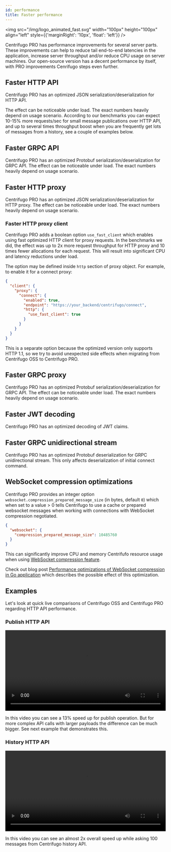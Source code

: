 ```yaml
---
id: performance
title: Faster performance
---
```


<img src="/img/logo_animated_fast.svg" width="100px" height="100px" align="left" style={{'marginRight': '10px', 'float': 'left'}} />

Centrifugo PRO has performance improvements for several server parts. These improvements can help to reduce tail end-to-end latencies in the application, increase server throughput and/or reduce CPU usage on server machines. Our open-source version has a decent performance by itself, with PRO improvements Cenrifugo steps even further.

## Faster HTTP API

Centrifugo PRO has an optimized JSON serialization/deserialization for HTTP API.

The effect can be noticeable under load. The exact numbers heavily depend on usage scenario. According to our benchmarks you can expect 10-15% more requests/sec for small message publications over HTTP API, and up to several times throughput boost when you are frequently get lots of messages from a history, see a couple of examples below.

## Faster GRPC API

Centrifugo PRO has an optimized Protobuf serialization/deserialization for GRPC API. The effect can be noticeable under load. The exact numbers heavily depend on usage scenario.

## Faster HTTP proxy

Centrifugo PRO has an optimized JSON serialization/deserialization for HTTP proxy. The effect can be noticeable under load. The exact numbers heavily depend on usage scenario.

### Faster HTTP proxy client

Centrifugo PRO adds a boolean option `use_fast_client` which enables using fast optimized HTTP client for proxy requests. In the benchmarks we did, the effect was up to 2x more request throughput for HTTP proxy and 10 times fewer allocations for each request. This will result into significant CPU and latency reductions under load.

The option may be defined inside `http` section of proxy object. For example, to enable it for a connect proxy:

```json title="config.json"
{
  "client": {
    "proxy": {
      "connect": {
        "enabled": true,
        "endpoint": "https://your_backend/centrifugo/connect",
        "http": {
          "use_fast_client": true
        }
      }
    }
  }
}
```

This is a separate option because the optimized version only supports HTTP 1.1, so we try to avoid unexpected side effects when migrating from Centrifugo OSS to Centrifugo PRO.

## Faster GRPC proxy

Centrifugo PRO has an optimized Protobuf serialization/deserialization for GRPC API. The effect can be noticeable under load. The exact numbers heavily depend on usage scenario.

## Faster JWT decoding

Centrifugo PRO has an optimized decoding of JWT claims.

## Faster GRPC unidirectional stream

Centrifugo PRO has an optimized Protobuf deserialization for GRPC unidirectional stream. This only affects deserialization of initial connect command.

## WebSocket compression optimizations

Centrifugo PRO provides an integer option `websocket.compression_prepared_message_size` (in bytes, default `0`) which when set to a value > 0 tells Centrifugo to use a cache or prepared websocket messages when working with connections with WebSocket compression negotiated.

```json title="config.json"
{
  "websocket": {
    "compression_prepared_message_size": 10485760
  }
}
```

This can significantly improve CPU and memory Centrifufo resource usage when using [WebSocket compression feature](../transports/websocket.md#websocketcompression).

Check out blog post [Performance optimizations of WebSocket compression in Go application](/blog/2024/08/19/optimizing-websocket-compression) which describes the possible effect of this optimization.

## Examples

Let's look at quick live comparisons of Centrifugo OSS and Centrifugo PRO regarding HTTP API performance.

### Publish HTTP API 

<video width="100%" controls>
  <source src="/img/pro_api_publish_perf.mp4" type="video/mp4" />
  Sorry, your browser doesn't support embedded video.
</video>

In this video you can see a 13% speed up for publish operation. But for more complex API calls with larger payloads the difference can be much bigger. See next example that demonstrates this.

### History HTTP API

<video width="100%" controls>
  <source src="/img/pro_api_history_perf.mp4" type="video/mp4" />
  Sorry, your browser doesn't support embedded video.
</video>

In this video you can see an almost 2x overall speed up while asking 100 messages from Centrifugo history API.
